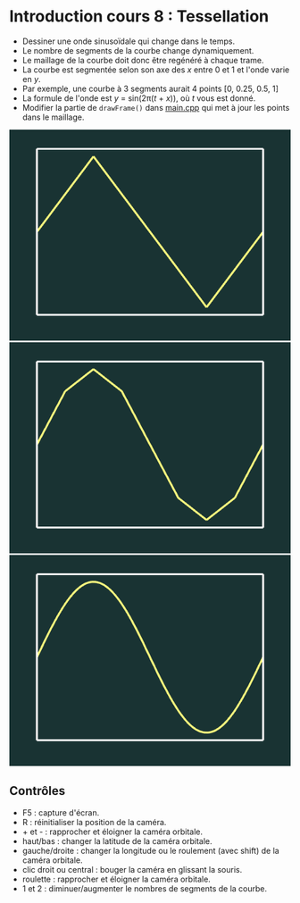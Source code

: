# Introduction cours 8 : Tessellation

* Dessiner une onde sinusoïdale qui change dans le temps.
* Le nombre de segments de la courbe change dynamiquement.
* Le maillage de la courbe doit donc être regénéré à chaque trame.
* La courbe est segmentée selon son axe des *x* entre 0 et 1 et l'onde varie en *y*.
* Par exemple, une courbe à 3 segments aurait 4 points [0, 0.25, 0.5, 1]
* La formule de l'onde est *y* = sin(2π(*t* + *x*)), où *t* vous est donné.
* Modifier la partie de `drawFrame()` dans [main.cpp](main.cpp) qui met à jour les points dans le maillage.

<img src="doc/5_pts.png">
<img src="doc/9_pts.png">
<img src="doc/smooth.png">

## Contrôles

* F5 : capture d'écran.
* R : réinitialiser la position de la caméra.
* \+ et - :  rapprocher et éloigner la caméra orbitale.
* haut/bas : changer la latitude de la caméra orbitale.
* gauche/droite : changer la longitude ou le roulement (avec shift) de la caméra orbitale.
* clic droit ou central : bouger la caméra en glissant la souris.
* roulette : rapprocher et éloigner la caméra orbitale.
* 1 et 2 : diminuer/augmenter le nombres de segments de la courbe.
